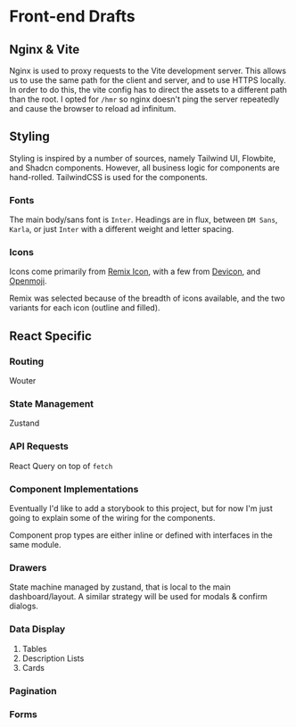 # Front-end Drafts

## Nginx & Vite

Nginx is used to proxy requests to the Vite development server. This allows us to
use the same path for the client and server, and to use HTTPS locally. In order
to do this, the vite config has to direct the assets to a different path than the
root. I opted for `/hmr` so nginx doesn't ping the server repeatedly and cause
the browser to reload ad infinitum.

## Styling

Styling is inspired by a number of sources, namely Tailwind UI, Flowbite, and
Shadcn components. However, all business logic for components are hand-rolled.
TailwindCSS is used for the components.

### Fonts

The main body/sans font is `Inter`. Headings are in flux, between `DM Sans`,
`Karla`, or just `Inter` with a different weight and letter spacing.

### Icons

Icons come primarily from [Remix Icon](https://remixicon.com/), with a few from
[Devicon](https://devicon.dev/), and [Openmoji](https://openmoji.org/).

Remix was selected because of the breadth of icons available, and the two variants
for each icon (outline and filled).

## React Specific

### Routing

Wouter

### State Management

Zustand

### API Requests

React Query on top of `fetch`

### Component Implementations

Eventually I'd like to add a storybook to this project, but for now I'm just
going to explain some of the wiring for the components.

Component prop types are either inline or defined with interfaces in the same
module.

### Drawers

State machine managed by zustand, that is local to the main dashboard/layout.
A similar strategy will be used for modals & confirm dialogs.

### Data Display

1. Tables
2. Description Lists
3. Cards

### Pagination

### Forms
